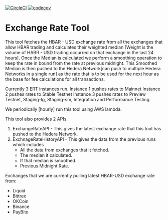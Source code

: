[![CircleCI](https://circleci.com/gh/swirlds/Exchange-Rate-Tool/tree/master.svg?style=shield&circle-token=6836ac760f65328da0f419c11c155ed2c19fedae)](https://circleci.com/gh/swirlds/Exchange-Rate-Tool/tree/master)
[![codecov]()]()


# Exchange Rate Tool

This tool fetches the HBAR - USD exchange rate from all the exchanges that allow HBAR trading and calculates their weighted median [Weight is the volume of HABR - USD trading occurred on that exchange in the last 24 hours].
Once the Median is calculated we perform a smoothing operation to keep the rate in bound from the rate at previous midnight.
This Smoothed Median is then pushed to the Hedera Network[can push to multiple Hedera Networks in a single run] as the rate that is to be used for the next hour as the base for fee calculations for all transactions.

Currently 3 ERT instances run.
Instance 1 pushes rates to Mainnet
Instance 2 pushes rates to Stable Testnet
Instance 3 pushes rates to Preview Testnet, Staging-lg, Staging-sm, Integration and Performance Testing

We periodically [hourly] run this tool using AWS lambda.

This tool also provides 2 APIs.

1. ExchangeRateAPI - This gives the latest exchange rate that this tool has pushed to the Hedera Network.
2. ExchnageRateHistoryAPI - This gives the data from the previous runs which includes
    * All the data from exchanges that it fetched.
    * The median it calculated.
    * If that median is smoothed.
    * Previous Midnight Rate.


 Exchanges that we are currently pulling latest HBAR-USD exchange rate from:
  * Liquid
  * Bittrex
  * OKCoin
  * Binance
  * PayBito
